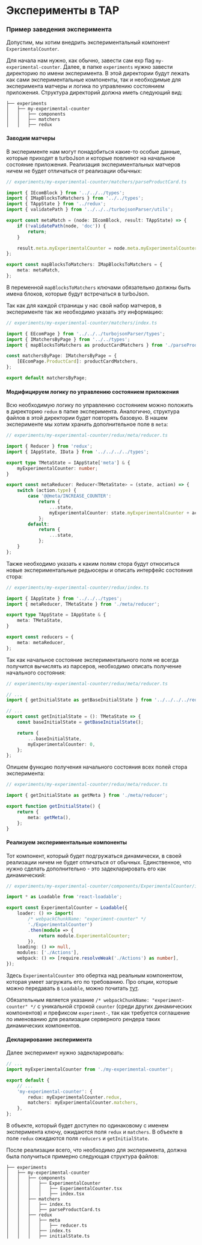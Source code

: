 # Эксперименты в TAP

### Пример заведения эксперимента

Допустим, мы хотим внедрить экспериментальный компонент `ExperimentalCounter`.

Для начала нам нужно, как обычно, завести сам exp flag `my-experimental-counter`.
Далее, в папке `experiments` нужно завести директорию по имени эксперимента.
В этой директории будут лежать как сами экспериментальные компоненты, так
и необходимые для эксперимента матчеры и логика по управлению состоянием приложения.
Структура директорий должна иметь следующий вид:
```
├── experiments
│   ├── my-experimental-counter
│   │   ├── components
│   │   ├── matchers
│   │   ├── redux
```

#### Заводим матчеры

В эксперименте нам могут понадобиться какие-то особые данные,
которые приходят в turboJson и которые повлияют на начальное
состояние приложения. Реализация экспериментальных матчеров
ничем не будет отличаться от реализации обычных:
```typescript
// experiments/my-experimental-counter/matchers/parseProductCard.ts

import { IEcomBlock } from '../../../types';
import { IMapBlocksToMatchers } from '../../types';
import { TAppState } from '../redux';
import { validatePath } from '../../../turbojsonParser/utils';

export const metaMatch = (node: IEcomBlock, result: TAppState) => {
    if (!validatePath(node, 'doc')) {
        return;
    }

    result.meta.myExperimentalCounter = node.meta.myExperimentalCounter;
};

export const mapBlocksToMatchers: IMapBlocksToMatchers = {
    meta: metaMatch,
};
```

В переменной `mapBlocksToMatchers` ключами обязательно должны быть
имена блоков, которые будут встречаться в turboJson.

Так как для каждой страницы у нас свой набор матчеров, в эксперименте
так же необходимо указать эту информацию:
```typescript
// experiments/my-experimental-counter/matchers/index.ts

import { EEcomPage } from '../../../turbojsonParser/types';
import { IMatchersByPage } from '../../types';
import { mapBlocksToMatchers as productCardMatchers } from './parseProductCard';

const matchersByPage: IMatchersByPage = {
    [EEcomPage.ProductCard]: productCardMatchers,
};

export default matchersByPage;
```

#### Модифицируем логику по управлению состоянием приложения

Всю необходимую логику по управлению состоянием можно положить в
директорию `redux` в папке эксперимента. Аналогично, структура
файлов в этой директории будет повторять базовую. В нашем
эксперименте мы хотим хранить дополнительное поле в `meta`:

```typescript
// experiments/my-experimental-counter/redux/meta/reducer.ts

import { Reducer } from 'redux';
import { IAppState, IData } from '../../../../types';

export type TMetaState = IAppState['meta'] & {
    myExperimentalCounter: number;
}

export const metaReducer: Reducer<TMetaState> = (state, action) => {
    switch (action.type) {
        case '@@meta/INCREASE_COUNTER':
            return {
                ...state,
                myExperimentalCounter: state.myExperimentalCounter + action.payload,
            };
        default:
            return {
                ...state,
            };
    }
};
```

Также необходимо указать к каким полям стора будут относиться новые
экспериментальные редьюсеры и описать интерфейс состояния стора:
```typescript
// experiments/my-experimental-counter/redux/index.ts

import { IAppState } from '../../../types';
import { metaReducer, TMetaState } from './meta/reducer';

export type TAppState = IAppState & {
    meta: TMetaState,
}

export const reducers = {
    meta: metaReducer,
};
```

Так как начальное состояние экспериментального поля не
всегда получится вычислять из парсеров, необходимо описать
получение начального состояния:
```typescript
// experiments/my-experimental-counter/redux/meta/reducer.ts

// ...
import { getInitialState as getBaseInitialState } from '../../../../redux/services/meta/reducer';

// ...
export const getInitialState = (): TMetaState => {
    const baseInitialState = getBaseInitialState();

    return {
        ...baseInitialState,
        myExperimentalCounter: 0,
    };
};
```

Опишем функцию получения начального состояния
всех полей стора эксперимента:
```typescript
// experiments/my-experimental-counter/redux/meta/reducer.ts

import { getInitialState as getMeta } from './meta/reducer';

export function getInitialState() {
    return {
        meta: getMeta(),
    };
}
```

#### Реализуем экспериментальные компоненты
Тот компонент, который будет подгружаться динамически, в своей
реализации ничем не будет отличаться от обычных. Единственное, что
нужно сделать дополнительно - это задекларировать его как динамический:
```typescript
// experiments/my-experimental-counter/components/ExperimentalCounter/index.ts

import * as Loadable from 'react-loadable';

export const ExperimentalCounter = Loadable({
    loader: () => import(
        /* webpackChunkName: "experiment-counter" */
        './ExperimentalCounter')
        .then(module => {
            return module.ExperimentalCounter;
        }),
    loading: () => null,
    modules: ['./Actions'],
    webpack: () => [require.resolveWeak('./Actions') as number],
});
```

Здесь `ExperimentalCounter` это обертка над реальным компонентом,
которая умеет загружать его по требованию. Про опции, которые можно
передавать в `Loadable`, можно почитать [тут](https://github.com/jamiebuilds/react-loadable#loadable-and-loadablemap-options).

Обязательным является указание `/* webpackChunkName: "experiment-counter" */`
с уникальной строкой `counter` (среди других динамических компонентов)
и префиксом `experiment-`, так как требуется соглашение по именованию
для реализации серверного рендера таких динамических компонентов.

#### Декларирование эксперимента
Далее эксперимент нужно задекларировать:
```typescript
// ...
import myExperimentalCounter from './my-experimental-counter';

export default {
    // ...
    'my-experimental-counter': {
        redux: myExperimentalCounter.redux,
        matchers: myExperimentalCounter.matchers,
    },
};
```
В объекте, который будет доступен по одинаковому с именем
эксперимента ключу, ожидаются поля `redux` и `matchers`. В
объекте в поле `redux` ожидаются поля `reducers` и `getInitialState`.

После реализации всего, что необходимо для эксперимента, должна была
получиться примерно следующая структура файлов:
```
├── experiments
│   ├── my-experimental-counter
│   │   ├── components
│   │   │   ├── ExperimentalCounter
│   │   │   │   ├── ExperimentalCounter.tsx
│   │   │   │   ├── index.tsx
│   │   ├── matchers
│   │   │   ├── index.ts
│   │   │   ├── parseProductCard.ts
│   │   ├── redux
│   │   │   ├── meta
│   │   │   │   ├── reducer.ts
│   │   │   ├── index.ts
│   │   │   ├── initialState.ts
```
